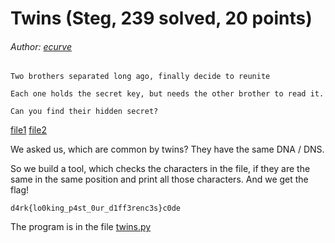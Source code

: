 # Twins (Steg, 239 solved, 20 points)
###### Author: [ecurve](https://github.com/Pascalao)

```
Two brothers separated long ago, finally decide to reunite

Each one holds the secret key, but needs the other brother to read it.

Can you find their hidden secret?
```

[file1](https://github.com/Lev9L-Team/ctf/tree/master/2018-08-16_hackcon/twins/file1)
[file2](https://github.com/Lev9L-Team/ctf/tree/master/2018-08-16_hackcon/twins/file2)

We asked us, which are common by twins?
They have the same DNA / DNS. 

So we build a tool, which checks the characters in the file, if they are the same in the same position
and print all those characters.
And we get the flag!

```
d4rk{lo0king_p4st_0ur_d1ff3renc3s}c0de
```

The program is in the file [twins.py](https://github.com/Lev9L-Team/ctf/tree/master/2018-08-16_hackcon/twins/twins.py)

